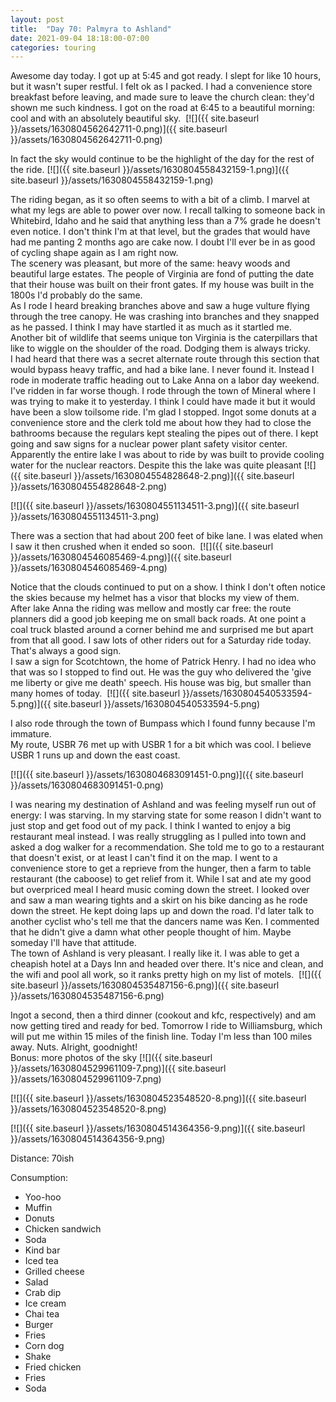 ```yaml
---
layout: post
title:  "Day 70: Palmyra to Ashland"
date: 2021-09-04 18:18:00-07:00
categories: touring
---
```

Awesome day today. I got up at 5:45 and got ready. I slept for like 10 hours, but it wasn't super restful. I felt ok as I packed. I had a convenience store breakfast before leaving, and made sure to leave the church clean: they'd shown me such kindness. I got on the road at 6:45 to a beautiful morning: cool and with an absolutely beautiful sky. 
[![]({{ site.baseurl }}/assets/1630804562642711-0.png)]({{ site.baseurl }}/assets/1630804562642711-0.png)
  
In fact the sky would continue to be the highlight of the day for the rest of the ride.
[![]({{ site.baseurl }}/assets/1630804558432159-1.png)]({{ site.baseurl }}/assets/1630804558432159-1.png)
  
The riding began, as it so often seems to with a bit of a climb. I marvel at what my legs are able to power over now. I recall talking to someone back in Whitebird, Idaho and he said that anything less than a 7% grade he doesn't even notice. I don't think I'm at that level, but the grades that would have had me panting 2 months ago are cake now. I doubt I'll ever be in as good of cycling shape again as I am right now.  
The scenery was pleasant, but more of the same: heavy woods and beautiful large estates. The people of Virginia are fond of putting the date that their house was built on their front gates. If my house was built in the 1800s I'd probably do the same.  
As I rode I heard breaking branches above and saw a huge vulture flying through the tree canopy. He was crashing into branches and they snapped as he passed. I think I may have startled it as much as it startled me. Another bit of wildlife that seems unique ton Virginia is the caterpillars that like to wiggle on the shoulder of the road. Dodging them is always tricky.  
I had heard that there was a secret alternate route through this section that would bypass heavy traffic, and had a bike lane. I never found it. Instead I rode in moderate traffic heading out to Lake Anna on a labor day weekend. I've ridden in far worse though. I rode through the town of Mineral where I was trying to make it to yesterday. I think I could have made it but it would have been a slow toilsome ride. I'm glad I stopped. Ingot some donuts at a convenience store and the clerk told me about how they had to close the bathrooms because the regulars kept stealing the pipes out of there. I kept going and saw signs for a nuclear power plant safety visitor center. Apparently the entire lake I was about to ride by was built to provide cooling water for the nuclear reactors. Despite this the lake was quite pleasant
[![]({{ site.baseurl }}/assets/1630804554828648-2.png)]({{ site.baseurl }}/assets/1630804554828648-2.png)

[![]({{ site.baseurl }}/assets/1630804551134511-3.png)]({{ site.baseurl }}/assets/1630804551134511-3.png)
  
There was a section that had about 200 feet of bike lane. I was elated when I saw it then crushed when it ended so soon. 
[![]({{ site.baseurl }}/assets/1630804546085469-4.png)]({{ site.baseurl }}/assets/1630804546085469-4.png)
  
Notice that the clouds continued to put on a show. I think I don't often notice the skies because my helmet has a visor that blocks my view of them.   
After lake Anna the riding was mellow and mostly car free: the route planners did a good job keeping me on small back roads. At one point a coal truck blasted around a corner behind me and surprised me but apart from that all good. I saw lots of other riders out for a Saturday ride today. That's always a good sign.  
I saw a sign for Scotchtown, the home of Patrick Henry. I had no idea who that was so I stopped to find out. He was the guy who delivered the 'give me liberty or give me death' speech. His house was big, but smaller than many homes of today. 
[![]({{ site.baseurl }}/assets/1630804540533594-5.png)]({{ site.baseurl }}/assets/1630804540533594-5.png)
  
I also rode through the town of Bumpass which I found funny because I'm immature.   
My route, USBR 76 met up with USBR 1 for a bit which was cool. I believe USBR 1 runs up and down the east coast.   

[![]({{ site.baseurl }}/assets/1630804683091451-0.png)]({{ site.baseurl }}/assets/1630804683091451-0.png)
  
I was nearing my destination of Ashland and was feeling myself run out of energy: I was starving. In my starving state for some reason I didn't want to just stop and get food out of my pack. I think I wanted to enjoy a big restaurant meal instead. I was really struggling as I pulled into town and asked a dog walker for a recommendation. She told me to go to a restaurant that doesn't exist, or at least I can't find it on the map. I went to a convenience store to get a reprieve from the hunger, then a farm to table restaurant (the caboose) to get relief from it. While I sat and ate my good but overpriced meal I heard music coming down the street. I looked over and saw a man wearing tights and a skirt on his bike dancing as he rode down the street. He kept doing laps up and down the road. I'd later talk to another cyclist who's tell me that the dancers name was Ken. I commented that he didn't give a damn what other people thought of him. Maybe someday I'll have that attitude.  
The town of Ashland is very pleasant. I really like it. I was able to get a cheapish hotel at a Days Inn and headed over there. It's nice and clean, and the wifi and pool all work, so it ranks pretty high on my list of motels. 
[![]({{ site.baseurl }}/assets/1630804535487156-6.png)]({{ site.baseurl }}/assets/1630804535487156-6.png)
  
Ingot a second, then a third dinner (cookout and kfc, respectively) and am now getting tired and ready for bed. Tomorrow I ride to Williamsburg, which will put me within 15 miles of the finish line. Today I'm less than 100 miles away. Nuts. Alright, goodnight!  
Bonus: more photos of the sky
[![]({{ site.baseurl }}/assets/1630804529961109-7.png)]({{ site.baseurl }}/assets/1630804529961109-7.png)

[![]({{ site.baseurl }}/assets/1630804523548520-8.png)]({{ site.baseurl }}/assets/1630804523548520-8.png)

[![]({{ site.baseurl }}/assets/1630804514364356-9.png)]({{ site.baseurl }}/assets/1630804514364356-9.png)
  

Distance: 70ish

Consumption:
- Yoo-hoo
- Muffin
- Donuts
- Chicken sandwich
- Soda
- Kind bar
- Iced tea
- Grilled cheese
- Salad
- Crab dip
- Ice cream
- Chai tea
- Burger
- Fries
- Corn dog
- Shake
- Fried chicken
- Fries
- Soda
